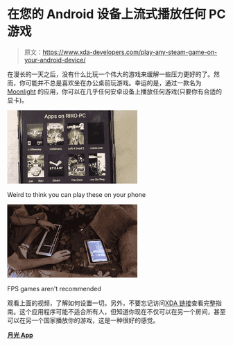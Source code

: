 # 在您的 Android 设备上流式播放任何 PC 游戏

> 原文：<https://www.xda-developers.com/play-any-steam-game-on-your-android-device/>

在漫长的一天之后，没有什么比玩一个伟大的游戏来缓解一些压力更好的了。然而，你可能并不总是喜欢坐在办公桌前玩游戏。幸运的是，通过一款名为 [Moonlight](http://bit.ly/2sxPmXF) 的应用，你可以在几乎任何安卓设备上播放任何游戏(只要你有合适的显卡)。

 <picture>![](img/72135eaa6bc7c046a4c006b5dae0bc44.png)</picture> 

Weird to think you can play these on your phone

 <picture>![](img/cc7dfe5044e9f0c297492016640b7df6.png)</picture> 

FPS games aren't recommended

观看上面的视频，了解如何设置一切。另外，不要忘记访问[XDA 链接](http://bit.ly/2s7fXbv)查看完整指南。这个应用程序可能不适合所有人，但知道你现在不仅可以在另一个房间，甚至可以在另一个国家播放你的游戏，这是一种很好的感觉。

[**月光 App**](http://bit.ly/2sxPmXF)